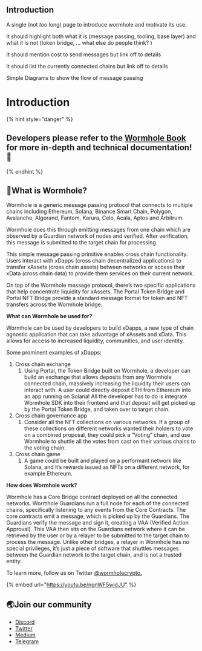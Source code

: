 Introduction
------------


A single (not *too* long) page to introduce wormhole and motivate its use.

It should highlight both what it is (message passing, tooling, base layer) and what it is not (token bridge, ... what else do people think? )

It should mention cost to send messages but link off to details

It should list the currently connected chains but link off to details

Simple Diagrams to show the flow of message passing


# Introduction

{% hint style="danger" %}
## Developers please refer to the [Wormhole Book](https://book.wormhole.com) for more in-depth and technical documentation! :book:
{% endhint %}


## 📖What is Wormhole?

Wormhole is a generic message passing protocol that connects to multiple chains including Ethereum, Solana, Binance Smart Chain, Polygon, Avalanche, Algorand, Fantom, Karura, Celo, Acala, Aptos and Arbitrum.

Wormhole does this through emitting messages from one chain which are observed by a Guardian network of nodes and verified. After verification, this message is submitted to the target chain for processing.

This simple message passing primitive enables cross chain functionality. Users interact with xDapps (cross chain decentralized applications) to transfer xAssets (cross chain assets) between networks or access their xData (cross chain data) to provide them services on their current network.

On top of the Wormhole message protocol, there’s two specific applications that help concentrate liquidity for xAssets. The Portal Token Bridge and Portal NFT Bridge provide a standard message format for token and NFT transfers across the Wormhole bridge.

**What can Wormhole be used for?**

Wormhole can be used by developers to build xDapps, a new type of chain agnostic application that can take advantage of xAssets and xData. This allows for access to increased liquidity, communities, and user identity.

Some prominent examples of xDapps:

1. Cross chain exchange
   1. Using Portal, the Token Bridge built on Wormhole, a developer can build an exchange that allows deposits from any Wormhole connected chain, massively increasing the liquidity their users can interact with. A user could directly deposit ETH from Ethereum into an app running on Solana! All the developer has to do is integrate Wormhole SDK into their frontend and that deposit will get picked up by the Portal Token Bridge, and taken over to target chain.
2. Cross chain governance app
   1. Consider all the NFT collections on various networks. If a group of these collections on different networks wanted their holders to vote on a combined proposal, they could pick a “Voting” chain, and use Wormhole to shuttle all the votes from cast on their various chains to the voting chain.
3. Cross chain game
   1. A game could be built and played on a performant network like Solana, and it’s rewards issued as NFTs on a different network, for example Ethereum.

**How does Wormhole work?**

Wormhole has a Core Bridge contract deployed on all the connected networks. Wormhole Guardians run a full node for each of the connected chains, specifically listening to any events from the Core Contracts. The core contracts emit a message, which is picked up by the Guardians. The Guardians verify the message and sign it, creating a VAA (Verified Action Approval). This VAA then sits on the Guardians network where it can be retrieved by the user or by a relayer to be submitted to the target chain to process the message. Unlike other bridges, a relayer in Wormhole has no special privileges, it’s just a piece of software that shuttles messages between the Guardian network to the target chain, and is not a trusted entity.

To learn more, follow us on Twitter [@wormholecrypto.](https://twitter.com/wormholecrypto)

{% embed url="https://youtu.be/ngnWF5widJU" %}

## 🌏Join our community

* [Discord](https://discord.gg/hJfuptmg6b)
* [Twitter](https://twitter.com/wormholecrypto)
* [Medium ](https://wormholecrypto.medium.com/)
* [Telegram ](https://t.me/wormholecrypto)

